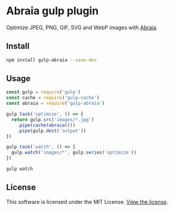 # Abraia gulp plugin

Optimize JPEG, PNG, GIF, SVG and WebP images with [Abraia](https://abraia.me).

## Install

```sh
npm install gulp-abraia --save-dev
```

## Usage

```javascript
const gulp = require('gulp')
const cache = require('gulp-cache')
const abraia = require('gulp-abraia')

gulp.task('optimize', () => {
  return gulp.src('images/*.jpg')
    .pipe(cache(abraia()))
    .pipe(gulp.dest('output'))
})

gulp.task('watch', () => {
  gulp.watch('images/*', gulp.series('optimize'))
})
```

```sh
gulp watch
```

## License

This software is licensed under the MIT License. [View the license](LICENSE).
